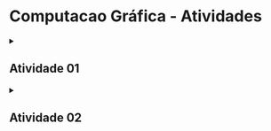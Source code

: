# Computacao Gráfica - Atividades
<details>
  <summary><h2>Atividade 01</h2></summary>

  A `ImageManager` é uma classe C++ que oferece métodos para criar e salvar imagens com diferentes formas e estilos usando a biblioteca ImageMagick++. A classe fornece três principais funcionalidades:

  1. **Salvar uma Imagem Quadrada**:</br>
  O método `saveSquareImage` permite criar e salvar uma imagem quadrada com cores de fundo personalizadas e um quadrado colorido dentro dela.
      ```cpp
      void saveSquareImage(const string& fileName, int width, int height, const string& backgroundColor, const string& squareColor)
      ```
      - `fileName`: O nome do arquivo de saída.
      - `width e height`: As dimensões da imagem quadrada.
      - `backgroundColor`: A cor de fundo da imagem.
      - `squareColor`: A cor do quadrado dentro da imagem. 
  2. **Salvar uma Imagem em Degradê**:</br>
  O método `saveDegradeImage` permite criar e salvar uma imagem com um degradê de cores entre duas cores especificadas.
      ```cpp
      void saveDegradeImage(const string& fileName, int width, int height, const string& color1,  const string& color2)
      ```
      - `fileName`: O nome do arquivo de saída.
      - `width e height`: As dimensões da imagem degradê.
      - `color1 e color2`: As cores que definem o degradê.
  3. **Salvar uma imagem com um circulo**: </br>
  O método `saveCircleImage` permite criar e salvar uma imagem com um círculo desenhado dentro dela. Você pode personalizar a cor de fundo da imagem e a cor do círculo.
      ```cpp
      void saveCircleImage(const string& fileName, int width, int height, const string& backgroundColor, const string& circleColor)
      ```
      - `fileName`: O nome do arquivo de saída.
      - `width e height`: As dimensões da imagem.
      - `backgroundColor`: A cor de fundo da imagem.
      - `circleColor`: A cor do círculo desenhado na imagem.
    
  Para usar a classe `ImageManager`, você deve instanciá-la e, em seguida, chamar os métodos relevantes para criar e salvar as imagens desejadas. Certifique-se de ter o ImageMagick++ configurado e instalado em seu ambiente antes de usar essa classe. 
</details>

<details>
  <summary><h2>Atividade 02</h2></summary>

  O objetivo desta atividade é desenvolver classes para manipulação de vetores e matrizes. Ao todo forma desenvolvidas 5 classes sendo elas: Vec2, Vec4, Mat2, Mat3, Mat4.

</details>

